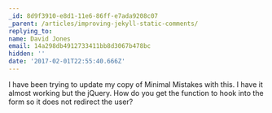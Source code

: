 ```yaml
---
_id: 8d9f3910-e8d1-11e6-86ff-e7ada9208c07
_parent: /articles/improving-jekyll-static-comments/
replying_to:
name: David Jones
email: 14a298db4912733411bb8d3067b478bc
hidden: ''
date: '2017-02-01T22:55:40.666Z'
---
```


I have been trying to update my copy of Minimal Mistakes with this. I have it
almost working but the jQuery. How do you get the function to hook into the
form so it does not redirect the user?
